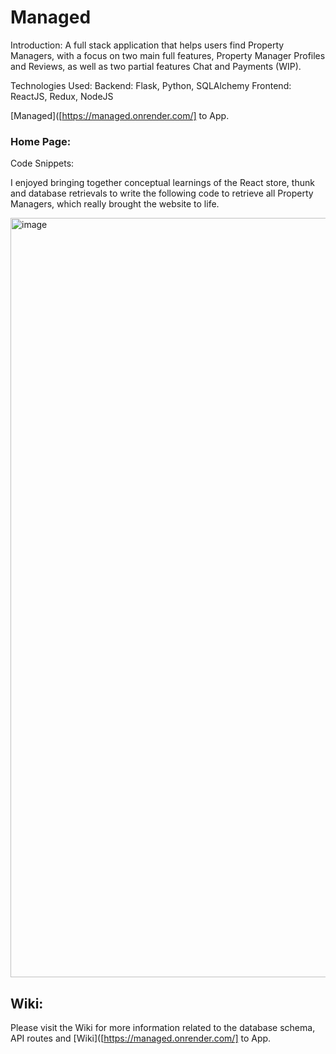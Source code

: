 # Managed

Introduction:
A full stack application that helps users find Property Managers, with a focus on two main full features,
Property Manager Profiles and Reviews, as well as two partial features Chat and Payments (WIP).

Technologies Used:
Backend: Flask, Python, SQLAlchemy
Frontend: ReactJS, Redux, NodeJS


[Managed]([https://managed.onrender.com/] to App.

### Home Page:


Code Snippets:

I enjoyed bringing together conceptual learnings of the React store, thunk and database retrievals to write the following code to retrieve all Property Managers, which really brought the website to life.

<img width="1215" alt="image" src="https://user-images.githubusercontent.com/1787106/218231239-d50ea54a-d326-43db-ab8a-9017600ebbaf.png">

## Wiki:
Please visit the Wiki for more information related to the database schema, API routes and 
[Wiki]([https://managed.onrender.com/] to App.
